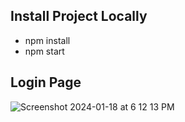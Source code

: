 ## Install Project Locally 
- npm install
- npm start

## Login Page 
![Screenshot 2024-01-18 at 6 12 13 PM](https://github.com/darshakeyan/authentication-nft-marketplace/assets/61287039/d9066a59-4709-4553-a42e-b15f67ee1efb)
